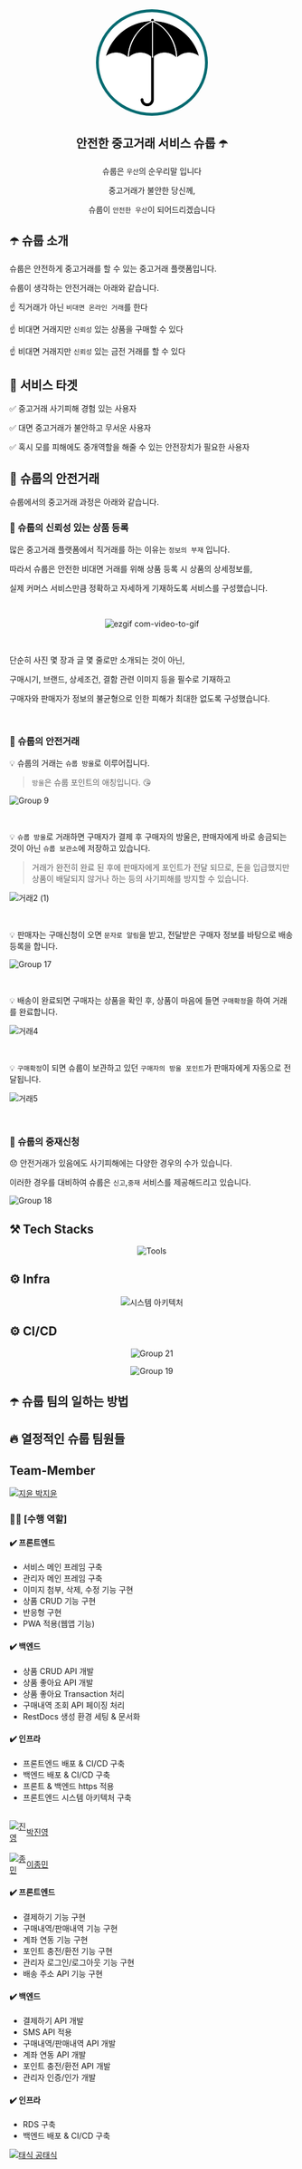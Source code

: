 <div align="center">
<img style="background: #fff;
        border-radius: 50%;
        padding: 10px;
        border: 5px solid #016A70;" src="https://github.com/EASYPEACH/shroop/blob/main/frontend/src/assets/image/logo-black.png?raw=true" />

## 안전한 중고거래 서비스 슈룹 ☂️

<p align="center">

슈룹은 `우산`의 순우리말 입니다

중고거래가 불안한 당신께,

슈룹이 `안전한 우산`이 되어드리겠습니다

</p>

</div>

## ☂️ 슈룹 소개

슈룹은 안전하게 중고거래를 할 수 있는 중고거래 플랫폼입니다.

슈룹이 생각하는 안전거래는 아래와 같습니다.

☝️ 직거래가 아닌 `비대면 온라인 거래`를 한다

☝️ 비대면 거래지만 `신뢰성` 있는 상품을 구매할 수 있다

☝️ 비대면 거래지만 `신뢰성` 있는 금전 거래를 할 수 있다

## 🎯 서비스 타겟

✅ 중고거래 사기피해 경험 있는 사용자

✅ 대면 중고거래가 불안하고 무서운 사용자

✅ 혹시 모를 피해에도 중개역할을 해줄 수 있는 안전장치가 필요한 사용자

## 🤝 슈룹의 안전거래

슈룹에서의 중고거래 과정은 아래와 같습니다.

### 📝 슈룹의 신뢰성 있는 상품 등록

많은 중고거래 플랫폼에서 직거래를 하는 이유는 `정보의 부재` 입니다.

따라서 슈룹은 안전한 비대면 거래를 위해 상품 등록 시 상품의 상세정보를,

실제 커머스 서비스만큼 정확하고 자세하게 기재하도록 서비스를 구성했습니다.

<br />

<div align="center">

![ezgif com-video-to-gif](https://github.com/EASYPEACH/shroop/assets/72537762/8c6d7cab-5c13-4b87-adef-b9cceb23da3a)

</div>

<br />

단순히 사진 몇 장과 글 몇 줄로만 소개되는 것이 아닌,

구매시기, 브랜드, 상세조건, 결함 관련 이미지 등을 필수로 기재하고

구매자와 판매자가 정보의 불균형으로 인한 피해가 최대한 없도록 구성했습니다.

<br />

### 📝 슈룹의 안전거래

<div>

💡 슈룹의 거래는 `슈룹 방울`로 이루어집니다.

> `방울`은 슈룹 포인트의 애칭입니다. 😘

![Group 9](https://github.com/EASYPEACH/shroop/assets/72537762/c533888e-7207-4cad-80ad-191cb4e8d4f7)

<br />

💡 `슈룹 방울`로 거래하면 구매자가 결제 후 구매자의 방울은, 판매자에게 바로 송금되는 것이 아닌 `슈룹 보관소`에 저장하고 있습니다.

> 거래가 완전히 완료 된 후에 판매자에게 포인트가 전달 되므로, 돈을 입급했지만 상품이 배달되지 않거나 하는 등의 사기피해를 방지할 수 있습니다.

![거래2 (1)](https://github.com/EASYPEACH/shroop/assets/72537762/e60c45bd-bc29-4fa6-8222-8d61172a03f3)

<br />

💡 판매자는 구매신청이 오면 `문자로 알림`을 받고, 전달받은 구매자 정보를 바탕으로 배송등록을 합니다.

![Group 17](https://github.com/EASYPEACH/shroop/assets/72537762/f7c5af72-a2b0-4291-859c-0bb7675c0b77)

<br />

💡 배송이 완료되면 구매자는 상품을 확인 후, 상품이 마음에 들면 `구매확정`을 하여 거래를 완료합니다.

![거래4](https://github.com/EASYPEACH/shroop/assets/72537762/25650db9-55b7-4e58-8266-e6af46fcf601)

<br />

💡 `구매확정`이 되면 슈룹이 보관하고 있던 `구매자의 방울 포인트`가 판매자에게 자동으로 전달됩니다.

![거래5](https://github.com/EASYPEACH/shroop/assets/72537762/b1fc78f5-8b5f-4c6f-a35c-589bdd0bf07f)

</div>

<br />

### 📝 슈룹의 중재신청

😞 안전거래가 있음에도 사기피해에는 다양한 경우의 수가 있습니다.

이러한 경우를 대비하여 슈룹은 `신고`,`중재` 서비스를 제공해드리고 있습니다.

![Group 18](https://github.com/EASYPEACH/shroop/assets/72537762/fcce5205-af07-4973-b2ce-f0789699eb52)

## ⚒️ Tech Stacks

<div align="center">

![Tools](https://github.com/EASYPEACH/shroop/assets/72537762/439d7342-9d11-408e-8348-941cfe2b41bf)

</div>

## ⚙️ Infra

<div align="center">

![시스템 아키텍처](https://github.com/EASYPEACH/shroop/assets/72537762/3f4a9e5b-2181-4907-9f77-51741b48803e)

</div>

## ⚙️ CI/CD

<div align="center">

![Group 21](https://github.com/EASYPEACH/shroop/assets/72537762/cb6b2cec-7669-478f-97bd-4172b465cda5)

</div>

<div align="center">

![Group 19](https://github.com/EASYPEACH/shroop/assets/72537762/88665ad8-6855-4961-afea-438ffe9613e4)

</div>

## ☂️ 슈룹 팀의 일하는 방법

## 🔥 열정적인 슈룹 팀원들

## Team-Member

<!-- 지윤 -->

<a href="https://github.com/Jiyun-Parkk" target="_blank">
<img  width="30px"  src="https://avatars.githubusercontent.com/u/72537762?v=4" width=400px alt="지윤"/>
박지윤
</a>

### 👩‍💻 [수행 역할]

#### ✔️ 프론트엔드

- 서비스 메인 프레임 구축
- 관리자 메인 프레임 구축
- 이미지 첨부, 삭제, 수정 기능 구현
- 상품 CRUD 기능 구현
- 반응형 구현
- PWA 적용(웹앱 기능)

#### ✔️ 백엔드

- 상품 CRUD API 개발
- 상품 좋아요 API 개발
- 상품 좋아요 Transaction 처리
- 구매내역 조회 API 페이징 처리
- RestDocs 생성 환경 세팅 & 문서화

#### ✔️ 인프라

- 프론트엔드 배포 & CI/CD 구축
- 백엔드 배포 & CI/CD 구축
- 프론트 & 백엔드 https 적용
- 프론트엔드 시스템 아키텍처 구축

<br />

<!-- 진영 -->

<a href="https://github.com/jiny798" style="font-size: inherit;display:flex;align-items:center;" target="_blank">
<img width="30px" src="https://avatars.githubusercontent.com/u/122027452?v=4" width=400px alt="진영"/>
박진영
</a>

<br />
<!-- 종민 -->

<a href="https://github.com/2onin" style="font-size: inherit;display:flex;align-items:center;" target="_blank">
<img  width="30px"  src="https://avatars.githubusercontent.com/u/92674967?v=4" width=400px alt="종민"/>
이종민</a>

#### ✔️ 프론트엔드

- 결제하기 기능 구현
- 구매내역/판매내역 기능 구현
- 계좌 연동 기능 구현
- 포인트 충전/환전 기능 구현
- 관리자 로그인/로그아웃 기능 구현
- 배송 주소 API 기능 구현

#### ✔️ 백엔드

- 결제하기 API 개발
- SMS API 적용
- 구매내역/판매내역 API 개발
- 계좌 연동 API 개발
- 포인트 충전/환전 API 개발
- 관리자 인증/인가 개발
  <br />

#### ✔️ 인프라

- RDS 구축
- 백엔드 배포 & CI/CD 구축

<!-- 태식 -->

<a href="https://github.com/xotlr333" target="_blank">
<img  width="30px"  src="https://avatars.githubusercontent.com/u/81614820?v=4" width=400px alt="태식"/>
공태식</a>
